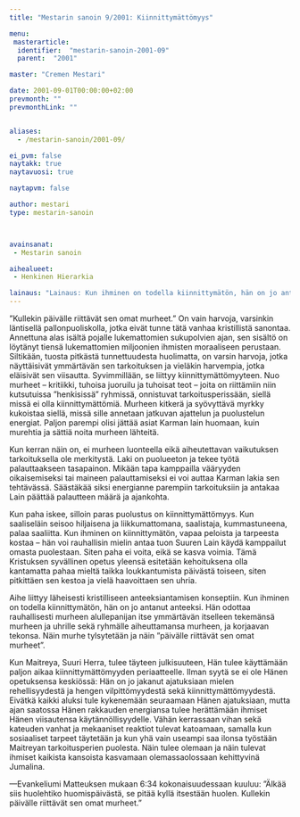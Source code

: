 ```yaml
---
title: "Mestarin sanoin 9/2001: Kiinnittymättömyys"

menu:
 masterarticle:
  identifier:  "mestarin-sanoin-2001-09"
  parent:  "2001"

master: "Cremen Mestari"

date: 2001-09-01T00:00:00+02:00
prevmonth: ""
prevmonthLink: ""


aliases:
  - /mestarin-sanoin/2001-09/

ei_pvm: false
naytakk: true
naytavuosi: true

naytapvm: false

author: mestari
type: mestarin-sanoin



avainsanat:
 - Mestarin sanoin

aihealueet:
 - Henkinen Hierarkia

lainaus: "Lainaus: Kun ihminen on todella kiinnittymätön, hän on jo antanut anteeksi. Hän odottaa rauhallisesti murheen alullepanijan itse ymmärtävän itselleen tekemänsä murheen ja uhrille sekä ryhmälle aiheuttamansa murheen, ja korjaavan tekonsa."
---
```

<p>&#8221;Kullekin päivälle riittävät sen omat murheet.&#8221; On vain harvoja, varsinkin läntisellä pallonpuoliskolla, jotka eivät tunne tätä vanhaa kristillistä sanontaa. Annettuna alas isältä pojalle lukemattomien sukupolvien ajan, sen sisältö on löytänyt tiensä lukemattomien miljoonien ihmisten moraaliseen perustaan. Siltikään, tuosta pitkästä tunnettuudesta huolimatta, on varsin harvoja, jotka näyttäisivät ymmärtävän sen tarkoituksen ja vieläkin harvempia, jotka eläisivät sen viisautta. Syvimmillään, se liittyy kiinnittymättömyyteen. Nuo murheet – kritiikki, tuhoisa juoruilu ja tuhoisat teot – joita on riittämiin niin kutsutuissa &#8221;henkisissä&#8221; ryhmissä, onnistuvat tarkoitusperissään, siellä missä ei olla kiinnittymättömiä. Murheen kitkerä ja syövyttävä myrkky kukoistaa siellä, missä sille annetaan jatkuvan ajattelun ja puolustelun energiat. Paljon parempi olisi jättää asiat Karman lain huomaan, kuin murehtia ja sättiä noita murheen lähteitä.</p>
<p>Kun kerran näin on, ei murheen luonteella eikä aiheutettavan vaikutuksen tarkoituksella ole merkitystä. Laki on puolueeton ja tekee työtä palauttaakseen tasapainon. Mikään tapa kamppailla vääryyden oikaisemiseksi tai maineen palauttamiseksi ei voi auttaa Karman lakia sen tehtävässä. Säästäkää siksi energianne parempiin tarkoituksiin ja antakaa Lain päättää palautteen määrä ja ajankohta.</p>
<p>Kun paha iskee, silloin paras puolustus on kiinnittymättömyys. Kun saaliseläin seisoo hiljaisena ja liikkumattomana, saalistaja, kummastuneena, palaa saaliitta. Kun ihminen on kiinnittymätön, vapaa peloista ja tarpeesta kostaa &#8211; hän voi rauhallisin mielin antaa tuon Suuren Lain käydä kamppailut omasta puolestaan. Siten paha ei voita, eikä se kasva voimia. Tämä Kristuksen syvällinen opetus yleensä esitetään kehoituksena olla kantamatta pahaa mieltä taikka loukkantumista päivästä toiseen, siten pitkittäen sen kestoa ja vielä haavoittaen sen uhria.</p>
<p>Aihe liittyy läheisesti kristilliseen anteeksiantamisen konseptiin. Kun ihminen on todella kiinnittymätön, hän on jo antanut anteeksi. Hän odottaa rauhallisesti murheen alullepanijan itse ymmärtävän itselleen tekemänsä murheen ja uhrille sekä ryhmälle aiheuttamansa murheen, ja korjaavan tekonsa. Näin murhe tylsytetään ja näin &#8221;päivälle riittävät sen omat murheet&#8221;.</p>
<p>Kun Maitreya, Suuri Herra, tulee täyteen julkisuuteen, Hän tulee käyttämään paljon aikaa kiinnittymättömyyden periaatteelle. Ilman syytä se ei ole Hänen opetuksensa keskiössä: Hän on jo jakanut ajatuksiaan mielen rehellisyydestä ja hengen vilpittömyydestä sekä kiinnittymättömyydestä. Eivätkä kaikki aluksi tule kykenemään seuraamaan Hänen ajatuksiaan, mutta ajan saatossa Hänen rakkauden energiansa tulee herättämään ihmiset Hänen viisautensa käytännöllisyydelle. Vähän kerrassaan vihan sekä kateuden vanhat ja mekaaniset reaktiot tulevat katoamaan, samalla kun sosiaaliset tarpeet täytetään ja kun yhä vain useampi saa ilonsa työstään Maitreyan tarkoitusperien puolesta. Näin tulee olemaan ja näin tulevat ihmiset kaikista kansoista kasvamaan olemassaolossaan kehittyvinä Jumalina.</p>

<p class="nosto">&#8212;Evankeliumi Matteuksen mukaan 6:34 kokonaisuudessaan kuuluu: &#8221;Älkää siis huolehtiko huomispäivästä, se pitää kyllä itsestään huolen. Kullekin päivälle riittävät sen omat murheet.&#8221;</p>